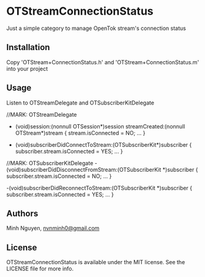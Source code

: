 # OTStreamConnectionStatus
Just a simple category to manage OpenTok stream's connection status

## Installation
Copy 'OTStream+ConnectionStatus.h' and 'OTStream+ConnectionStatus.m' into your project

## Usage

Listen to OTStreamDelegate and OTSubscriberKitDelegate

//MARK: OTStreamDelegate
- (void)session:(nonnull OTSession*)session streamCreated:(nonnull OTStream*)stream {
	stream.isConnected = NO;
	...
}

- (void)subscriberDidConnectToStream:(OTSubscriberKit*)subscriber {
	subscriber.stream.isConnected = YES;
	...
}

//MARK: OTSubscriberKitDelegate
-(void)subscriberDidDisconnectFromStream:(OTSubscriberKit *)subscriber {
	subscriber.stream.isConnected = NO;
	...
}

-(void)subscriberDidReconnectToStream:(OTSubscriberKit *)subscriber {
	subscriber.stream.isConnected = YES;
	...
}

## Authors

Minh Nguyen, nvnminh0@gmail.com

## License

OTStreamConnectionStatus is available under the MIT license. See the LICENSE file for more info.
